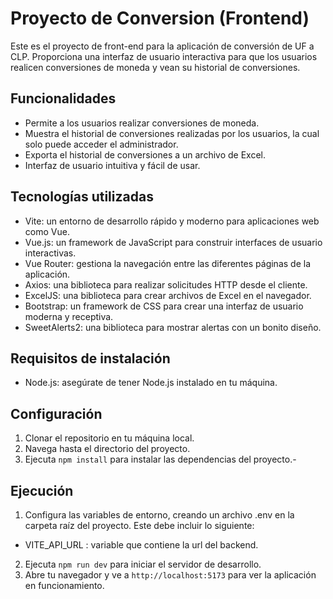 # Proyecto de Conversion (Frontend)

Este es el proyecto de front-end para la aplicación de conversión de UF a CLP. Proporciona una interfaz de usuario interactiva para que los usuarios realicen conversiones de moneda y vean su historial de conversiones.

## Funcionalidades

- Permite a los usuarios realizar conversiones de moneda.
- Muestra el historial de conversiones realizadas por los usuarios, la cual solo puede acceder el administrador.
- Exporta el historial de conversiones a un archivo de Excel.
- Interfaz de usuario intuitiva y fácil de usar.

## Tecnologías utilizadas

- Vite: un entorno de desarrollo rápido y moderno para aplicaciones web como Vue.
- Vue.js: un framework de JavaScript para construir interfaces de usuario interactivas.
- Vue Router: gestiona la navegación entre las diferentes páginas de la aplicación.
- Axios: una biblioteca para realizar solicitudes HTTP desde el cliente.
- ExcelJS: una biblioteca para crear archivos de Excel en el navegador.
- Bootstrap: un framework de CSS para crear una interfaz de usuario moderna y receptiva.
- SweetAlerts2: una biblioteca para mostrar alertas con un bonito diseño.

## Requisitos de instalación

- Node.js: asegúrate de tener Node.js instalado en tu máquina.

## Configuración

1. Clonar el repositorio en tu máquina local.
2. Navega hasta el directorio del proyecto.
3. Ejecuta `npm install` para instalar las dependencias del proyecto.-

## Ejecución

1. Configura las variables de entorno, creando un archivo .env en la carpeta raíz del proyecto. Este debe incluir lo siguiente:
- VITE_API_URL : variable que contiene la url del backend.
2. Ejecuta `npm run dev` para iniciar el servidor de desarrollo.
2. Abre tu navegador y ve a `http://localhost:5173` para ver la aplicación en funcionamiento.

